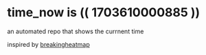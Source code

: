 # time_now is (( 1703610000885 ))

an automated repo that shows the currnent time

inspired by [breakingheatmap](https://github.com/breakingheatmap/breakingheatmap)